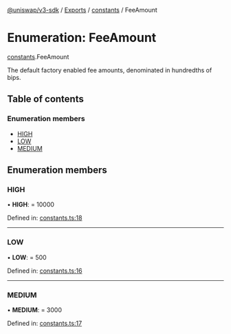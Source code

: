 [@uniswap/v3-sdk](../README.md) / [Exports](../modules.md) / [constants](../modules/constants.md) / FeeAmount

# Enumeration: FeeAmount

[constants](../modules/constants.md).FeeAmount

The default factory enabled fee amounts, denominated in hundredths of bips.

## Table of contents

### Enumeration members

- [HIGH](constants.feeamount.md#high)
- [LOW](constants.feeamount.md#low)
- [MEDIUM](constants.feeamount.md#medium)

## Enumeration members

### HIGH

• **HIGH**: = 10000

Defined in: [constants.ts:18](https://github.com/Uniswap/uniswap-v3-sdk/blob/4a7e393/src/constants.ts#L18)

___

### LOW

• **LOW**: = 500

Defined in: [constants.ts:16](https://github.com/Uniswap/uniswap-v3-sdk/blob/4a7e393/src/constants.ts#L16)

___

### MEDIUM

• **MEDIUM**: = 3000

Defined in: [constants.ts:17](https://github.com/Uniswap/uniswap-v3-sdk/blob/4a7e393/src/constants.ts#L17)
